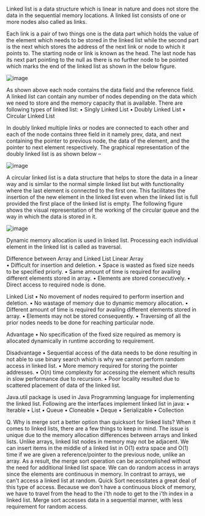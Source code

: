 Linked list is a data structure which is linear in nature and does not store the data in the sequential memory locations. A linked list consists of one or more nodes also called as links. 

Each link is a pair of two things one is the data part which holds the value of the element which needs to be stored in the linked list while the second part is the next which stores the address of the next link or node to which it points to. The starting node or link is known as the head. The last node has its next part pointing to the null as there is no further node to be pointed which marks the end of the linked list as shown in the below figure.

![image](https://user-images.githubusercontent.com/83352922/157174521-e6e0f70b-227b-4daa-98e9-282570d84616.png)

 
As shown above each node contains the data field and the reference field. A linked list can contain any number of nodes depending on the data which we need to store and the memory capacity that is available.
There are following types of linked list:
• Singly Linked List
• Doubly Linked List
• Circular Linked List

In doubly linked multiple links or nodes are connected to each other and each of the node contains three field in it namely prev, data, and next containing the pointer to previous node, the data of the element, and the pointer to next element respectively. The graphical representation of the doubly linked list is as shown below –

![image](https://user-images.githubusercontent.com/83352922/157174642-b65e3f63-6f36-4c71-9dd5-58c553f4101a.png)

A circular linked list is a data structure that helps to store the data in a linear way and is similar to the normal simple linked list but with functionality where the last element is connected to the first one. This facilitates the insertion of the new element in the linked list even when the linked list is full provided the first place of the linked list is empty.
The following figure shows the visual representation of the working of the circular queue and the way in which the data is stored in it.

![image](https://user-images.githubusercontent.com/83352922/157174683-c5348199-dbc8-4bca-b1cf-c6d776f324c7.png)

Dynamic memory allocation is used in linked list.
Processing each individual element in the linked list is called as traversal.

Difference between Array and Linked List
Linear Array	
• Difficult for insertion and deletion.
• Space is wasted as fixed size needs to be specified priorly.
• Same amount of time is required for availing different elements stored in array.
• Elements are stored consecutively.
• Direct access to required node is done.

Linked List
• No movement of nodes required to perform insertion and deletion.
• No wastage of memory due to dynamic memory allocation.
• Different amount of time is required for availing different elements stored in array.
• Elements may not be stored consequently.
• Traversing of all the prior nodes needs to be done for reaching particular node.

Advantage
• No specification of the fixed size required as memory is allocated dynamically in runtime according to requirement.

Disadvantage
• Sequential access of the data needs to be done resulting in not able to use binary search which is why we cannot perform random access in linked list.
• More memory required for storing the pointer addresses.
• O(n) time complexity for accessing the element which results in slow performance due to recursion.
• Poor locality resulted due to scattered placement of data of the linked list.

Java.util package is used in Java Programming language for implementing the linked list.
Following are the interfaces implement linked list in java:
• Iterable
• List
• Queue
• Cloneable
• Deque
• Serializable
• Collection

Q. Why is merge sort a better option than quicksort for linked lists?
When it comes to linked lists, there are a few things to keep in mind. The issue is unique due to the memory allocation differences between arrays and linked lists. Unlike arrays, linked list nodes in memory may not be adjacent.
We can insert items in the middle of a linked list in O(1) extra space and O(1) time if we are given a reference/pointer to the previous node, unlike an array. As a result, the merge sort operation can be accomplished without the need for additional linked list space.
We can do random access in arrays since the elements are continuous in memory. In contrast to arrays, we can't access a linked list at random.
Quick Sort necessitates a great deal of this type of access. Because we don't have a continuous block of memory, we have to travel from the head to the i'th node to get to the i'th index in a linked list. Merge sort accesses data in a sequential manner, with less requirement for random access.
